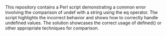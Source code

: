This repository contains a Perl script demonstrating a common error involving the comparison of undef with a string using the eq operator. The script highlights the incorrect behavior and shows how to correctly handle undefined values.  The solution showcases the correct usage of defined() or other appropriate techniques for comparison.
